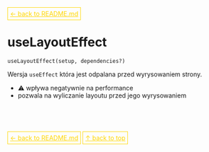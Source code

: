 <a href='../../README.md' id='top' style='border: 1px solid gold; padding: 5px; color: gold'>← back to README.md</a>

# useLayoutEffect

`useLayoutEffect(setup, dependencies?)`

Wersja `useEffect` która jest odpalana przed wyrysowaniem strony.
- ⚠️ wpływa negatywnie na performance
- pozwala na wyliczanie layoutu przed jego wyrysowaniem


<br/>
<br/>
<br/>

<a href='../../README.md' id='top' style='border: 1px solid gold; padding: 5px; color: gold'>← back to README.md</a>
<a href='#top' style='border: 1px solid gold; padding: 5px; color: gold'>↑ back to top</a>

